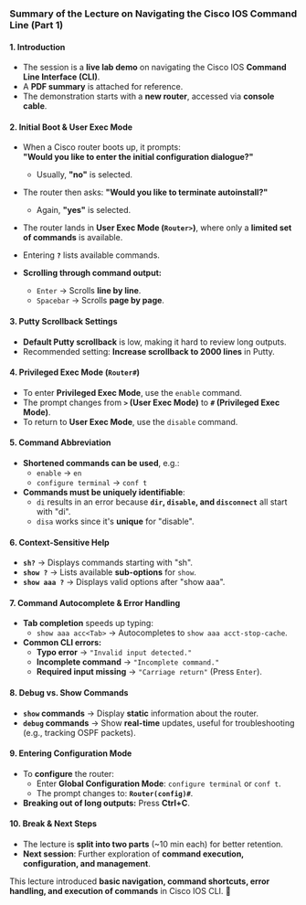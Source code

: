 ### **Summary of the Lecture on Navigating the Cisco IOS Command Line (Part 1)**

#### **1. Introduction**

- The session is a **live lab demo** on navigating the Cisco IOS **Command Line Interface (CLI)**.
- A **PDF summary** is attached for reference.
- The demonstration starts with a **new router**, accessed via **console cable**.

#### **2. Initial Boot & User Exec Mode**

- When a Cisco router boots up, it prompts:  
    **"Would you like to enter the initial configuration dialogue?"**
    
    - Usually, **"no"** is selected.
- The router then asks: **"Would you like to terminate autoinstall?"**
    
    - Again, **"yes"** is selected.
- The router lands in **User Exec Mode (`Router>`)**, where only a **limited set of commands** is available.
    
- Entering **`?`** lists available commands.
    
- **Scrolling through command output:**
    
    - `Enter` → Scrolls **line by line**.
    - `Spacebar` → Scrolls **page by page**.

#### **3. Putty Scrollback Settings**

- **Default Putty scrollback** is low, making it hard to review long outputs.
- Recommended setting: **Increase scrollback to 2000 lines** in Putty.

#### **4. Privileged Exec Mode (`Router#`)**

- To enter **Privileged Exec Mode**, use the `enable` command.
- The prompt changes from **`>` (User Exec Mode)** to **`#` (Privileged Exec Mode)**.
- To return to **User Exec Mode**, use the `disable` command.

#### **5. Command Abbreviation**

- **Shortened commands can be used**, e.g.:
    - `enable` → `en`
    - `configure terminal` → `conf t`
- **Commands must be uniquely identifiable**:
    - `di` results in an error because **`dir`, `disable`, and `disconnect`** all start with "di".
    - `disa` works since it's **unique** for "disable".

#### **6. Context-Sensitive Help**

- **`sh?`** → Displays commands starting with "sh".
- **`show ?`** → Lists available **sub-options** for `show`.
- **`show aaa ?`** → Displays valid options after "show aaa".

#### **7. Command Autocomplete & Error Handling**

- **Tab completion** speeds up typing:
    - `show aaa acc<Tab>` → Autocompletes to `show aaa acct-stop-cache`.
- **Common CLI errors:**
    - **Typo error** → `"Invalid input detected."`
    - **Incomplete command** → `"Incomplete command."`
    - **Required input missing** → `"Carriage return"` (Press `Enter`).

#### **8. Debug vs. Show Commands**

- **`show` commands** → Display **static** information about the router.
- **`debug` commands** → Show **real-time** updates, useful for troubleshooting (e.g., tracking OSPF packets).

#### **9. Entering Configuration Mode**

- To **configure** the router:
    - Enter **Global Configuration Mode**: `configure terminal` or `conf t`.
    - The prompt changes to: **`Router(config)#`**.
- **Breaking out of long outputs:** Press **Ctrl+C**.

#### **10. Break & Next Steps**

- The lecture is **split into two parts** (~10 min each) for better retention.
- **Next session**: Further exploration of **command execution, configuration, and management**.

This lecture introduced **basic navigation, command shortcuts, error handling, and execution of commands** in Cisco IOS CLI. 🚀